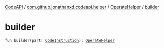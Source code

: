 [CodeAPI](../../index.md) / [com.github.jonathanxd.codeapi.helper](../index.md) / [OperateHelper](index.md) / [builder](.)

# builder

`fun builder(part: `[`CodeInstruction`](../../com.github.jonathanxd.codeapi/-code-instruction.md)`): `[`OperateHelper`](index.md)